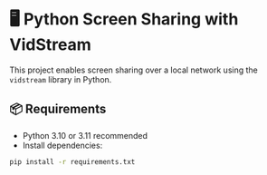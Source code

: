 # 🖥️ Python Screen Sharing with VidStream

This project enables screen sharing over a local network using the `vidstream` library in Python.

## 📦 Requirements

- Python 3.10 or 3.11 recommended
- Install dependencies:

```bash
pip install -r requirements.txt
